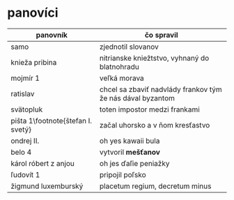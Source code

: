 # panovíci


panovník | čo spravil
--- | ---
samo | zjednotil slovanov
knieža pribina | nitrianske kniežtstvo, vyhnaný do blatnohradu
mojmír 1 | veľká morava
ratislav | chcel sa zbaviť nadvlády frankov tým že nás dával byzantom
svätopluk | toten impostor medzi frankami
pišta 1\footnote{štefan I. svetý} | začal uhorsko a v ňom kresťastvo
ondrej II. | oh yes kawaii bula
belo 4 | vytvoril **mešťanov**
károl róbert z anjou | oh jes ďaľie peniažky
ľudovít 1 | pripojil poľsko
žigmund luxemburský | placetum regium, decretum minus
